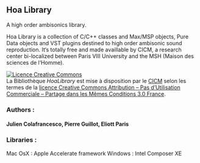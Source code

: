 ## Hoa Library 

A high order ambisonics library.

Hoa Library is a collection of C/C++ classes and Max/MSP objects, Pure Data objects and VST plugins destined to high order ambisonic sound reproduction. 
It‘s totally free and made availlable by CICM, a research center bi-localized between Paris VIII University and the MSH (Maison des sciences de l‘Homme).

<p><a href="http://creativecommons.org/licenses/by-nc-sa/3.0/fr/" onclick="javascript:_gaq.push(['_trackEvent','outbound-article','http://creativecommons.org']);" rel="license"><img style="border-width: 0;" src="http://i.creativecommons.org/l/by-nc-sa/3.0/fr/88x31.png" alt="Licence Creative Commons" /></a><br />
La Bibliothèque <em>HoaLibrary</em> est mise à disposition par le <a href="http://cicm.mshparisnord.org/" onclick="javascript:_gaq.push(['_trackEvent','outbound-article','http://cicm.mshparisnord.org']);" rel="cc:attributionURL">CICM</a> selon les termes de la <a href="http://creativecommons.org/licenses/by-nc-sa/3.0/fr/" onclick="javascript:_gaq.push(['_trackEvent','outbound-article','http://creativecommons.org']);" rel="license">licence Creative Commons Attribution &#8211; Pas d’Utilisation Commerciale &#8211; Partage dans les Mêmes Conditions 3.0 France</a>.<br />

### Authors :

#### Julien Colafrancesco, Pierre Guillot, Eliott Paris

### Libraries : 

Mac OsX : Apple Accelerate framework
Windows : Intel Composer XE


